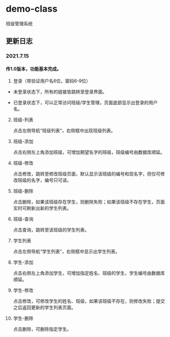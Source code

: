 # demo-class

班级管理系统

## 更新日志

### 2021.7.15

#### 传1.0版本，功能基本完成。

1.  登录（带验证用户名6位，密码6-9位）

   - 未登录状态下，所有的链接皆跳转至登录界面。

   - 已登录状态下，可以正常访问班级/学生管理，页面底部显示出登录的用户名。

2. 班级-列表

   点击左侧导航“班级列表”，右侧框中出现班级列表。

3. 班级-添加

   点击右侧左上角添加班级，可增加期望名字的班级，班级编号由数据库顺延。

4. 班级-修改

   点击修改，跳转至修改班级页面，默认显示该班级的编号和现名字，但仅可修改班级的名字，编号只可读。

5. 班级-删除

   点击删除，如果该班级存在学生，则删除失败；如果该班级不存在学生，页面实时可刷新出新的学生列表。

6. 班级-查询

   点击查询，跳转至该班级的学生列表。

7. 学生列表

   点击左侧导航“学生列表”，右侧框中显示出学生列表。

8. 学生-添加

   点击右侧左上角添加学生，可增加指定姓名、班级的学生，学生编号由数据库顺延。

9. 学生-修改

   点击修改，可修改学生的姓名、班级，如果该班级不存在，则修改失败；提交之后返回更新的学生列表页面。

10. 学生-删除

    点击删除，可删除指定学生。
